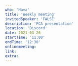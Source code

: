 ```yaml
---
who: 'Nava'
title: 'Weekly meeting'
invitedSpeaker: 'FALSE'
description: 'PCA presentation'
location: 'Discord'
date: 2021-03-26
startTime: '11:00'
endTime: '12:30'
onlinemeeting: 
link: 
extra: 
---
```


